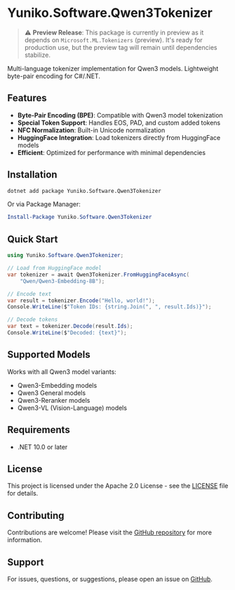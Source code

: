 # Yuniko.Software.Qwen3Tokenizer

> ⚠️ **Preview Release**: This package is currently in preview as it depends on `Microsoft.ML.Tokenizers` (preview). It's ready for production use, but the preview tag will remain until dependencies stabilize.

Multi-language tokenizer implementation for Qwen3 models. Lightweight byte-pair encoding for C#/.NET.

## Features

- **Byte-Pair Encoding (BPE)**: Compatible with Qwen3 model tokenization
- **Special Token Support**: Handles EOS, PAD, and custom added tokens
- **NFC Normalization**: Built-in Unicode normalization
- **HuggingFace Integration**: Load tokenizers directly from HuggingFace models
- **Efficient**: Optimized for performance with minimal dependencies

## Installation

```bash
dotnet add package Yuniko.Software.Qwen3Tokenizer
```

Or via Package Manager:

```powershell
Install-Package Yuniko.Software.Qwen3Tokenizer
```

## Quick Start

```csharp
using Yuniko.Software.Qwen3Tokenizer;

// Load from HuggingFace model
var tokenizer = await Qwen3Tokenizer.FromHuggingFaceAsync(
    "Qwen/Qwen3-Embedding-8B");

// Encode text
var result = tokenizer.Encode("Hello, world!");
Console.WriteLine($"Token IDs: {string.Join(", ", result.Ids)}");

// Decode tokens
var text = tokenizer.Decode(result.Ids);
Console.WriteLine($"Decoded: {text}");
```

## Supported Models

Works with all Qwen3 model variants:
- Qwen3-Embedding models
- Qwen3 General models
- Qwen3-Reranker models
- Qwen3-VL (Vision-Language) models

## Requirements

- .NET 10.0 or later

## License

This project is licensed under the Apache 2.0 License - see the [LICENSE](https://github.com/yuniko-software/qwen3-tokenizer/blob/main/LICENSE) file for details.

## Contributing

Contributions are welcome! Please visit the [GitHub repository](https://github.com/yuniko-software/qwen3-tokenizer) for more information.

## Support

For issues, questions, or suggestions, please open an issue on [GitHub](https://github.com/yuniko-software/qwen3-tokenizer/issues).
